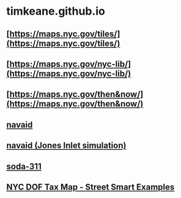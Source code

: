 # timkeane.github.io

## [https://maps.nyc.gov/tiles/](https://maps.nyc.gov/tiles/)

## [https://maps.nyc.gov/nyc-lib/](https://maps.nyc.gov/nyc-lib/)

## [https://maps.nyc.gov/then&now/](https://maps.nyc.gov/then&now/)

## [navaid](./navaid/)

## [navaid (Jones Inlet simulation)](./navaid/simulate/)

## [soda-311](./soda-311/)

## [NYC DOF Tax Map - Street Smart Examples](./dtm/)
